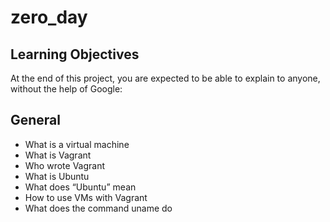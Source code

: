 # zero_day
## Learning Objectives
At the end of this project, you are expected to be able to explain to anyone, without the help of Google:

## General
- What is a virtual machine
- What is Vagrant
- Who wrote Vagrant
- What is Ubuntu
- What does “Ubuntu” mean
- How to use VMs with Vagrant
- What does the command uname do
